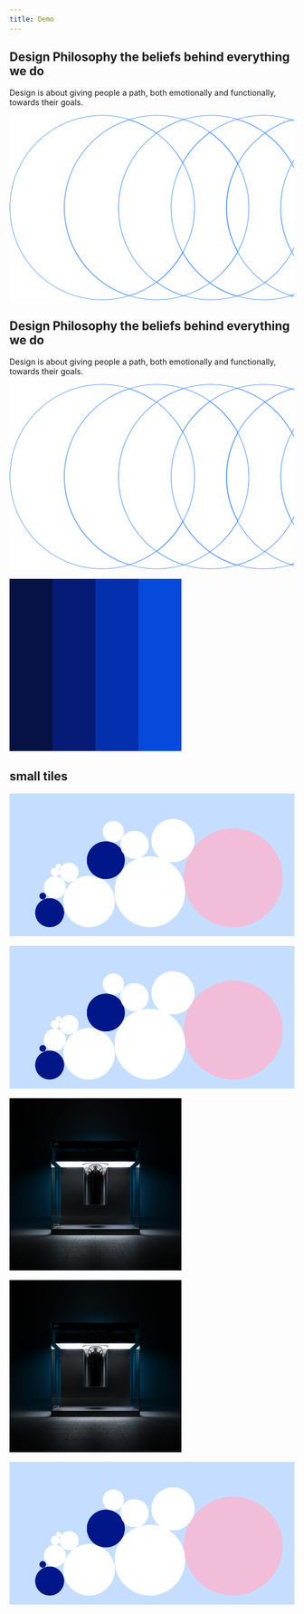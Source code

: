 ```yaml
---
title: Demo
---
```


<grid background="black" margin="false">
<column lg="4">

## **Design Philosophy** the beliefs behind everything we do

Design is about giving people a path,
both emotionally and functionally,
towards their goals.

</column>
<column lg="12">

<tile
    href="#"
    caption="caption"
    title="title">
<img src="../approach/images/Image_1.svg" alt="Geometric shapes"/>
</tile>

</column>
</grid>
<grid background="white" margin="false">
<column lg="4">

## **Design Philosophy** the beliefs behind everything we do

Design is about giving people a path,
both emotionally and functionally,
towards their goals.

</column>
<column lg="12">

<tile
    href="#"
    caption="caption"
    title="title"
    dark="true">
<img src="../approach/images/Image_1.svg" alt="Geometric shapes"/>
</tile>

</column>
</grid>
<grid background="gray-10">
<column lg="16">

<tile
    href="#"
    caption="caption on feature"
    title="title on feature"
    feature="true"
    feature_heading="Feature Heading"
    feature_background="black">
<img src="Image_2.png" alt="Geometric shapes"/>
</tile>

</column>
</grid>
<grid background="gray-10">
<column lg="16">

## small tiles

</column>
<column lg="12" offset_lg="4">

<tile
    href="#"
    caption="caption"
    title="tile with image">
<img src="../practices/images/Image_5.png" alt="Geometric shapes"/>
</tile>

</column>
<column lg="16">

<tile
    href="#"
    caption="caption"
    title="tile with image">
<img src="../practices/images/Image_5.png" alt="Geometric shapes"/>
</tile>

</column>

<column lg="4" sm="2">

<tile
    caption="caption"
    title="title image"
    href="#">
<img src="../images/Image_1.png" alt="A laptop showing security analytics"/>
</tile>

</column>
<column lg="4" sm="2">

<tile
    caption="caption"
    title="title"
    dark="true"
    href="#">
<img src="../images/Image_1.png" alt="A laptop showing security analytics"/>
</tile>

</column>
<column lg="4" sm="2">

<tile
    caption="caption"
    title="title"
    href="#">
</tile>

</column>

</grid>

<grid background="white">
<column lg="16">

<tile
    href="#"
    caption="caption"
    title="title">
<img src="../practices/images/Image_5.png" alt="Geometric shapes"/>
</tile>

</column>
</grid>
